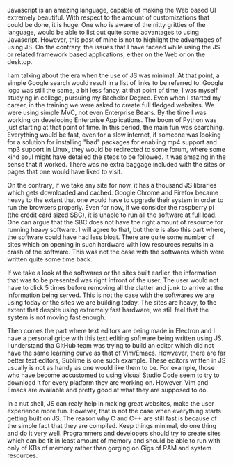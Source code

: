 Javascript is an amazing language, capable of making the Web based UI extremely beautiful. With respect to the amount of customizations that could be done, it is huge. One who is aware of the nitty gritties of the language, would be able to list out quite some advantages to using Javascript. However, this post of mine is not to highlight the advantages of using JS. On the contrary, the issues that I have faceed while using the JS or related framework based applications, either on the Web or on the desktop.

I am talking about the era when the use of JS was minimal. At that point, a simple Google search would result in a list of links to be referred to. Google logo was still the same, a bit less fancy. at that point of time, I was myself studying in college, pursuing my Bachelor Degree. Even when I started my career, in the training we were asked to create full fledged websites. We were using simple MVC, not even Enterprise Beans. By the time I was working on developing Enterprise Applications. The boom of Python was just starting at that point of time. In this period, the main fun was searching. Everything would be fast, even for a slow internet, if someone was looking for a solution for installing "bad" packages for enabling mp4 support and mp3 support in Linux, they would be redirected to some forum, where some kind soul might have detailed the steps to be followed. It was amazing in the sense that it worked. There was no extra baggage included with the sites or pages that one would have liked to visit.

On the contrary, if we take any site for now, it has a thousand JS libraries which gets downloaded and cached. Google Chrome and Firefox became heavy to the extent that one would have to upgrade their system in order to run the browsers properly. Even for now, if we consider the raspberry pi (the credit card sized SBC), it is unable to run all the software at full load. One can argue that the SBC does not have the right amount of resource for running heavy software. I will agree to that, but there is also this part where, the software could have had less bloat. There are quite some number of sites which on opening in such hardware with low resources results in a crash of the software. This was not the case with the softwares which were written quite some time back.

If we take a look at the softwares or the sites built earlier, the information that was to be presented was right infront of the user. The user would not have to click 5 times before removing all the clatter and junk to arrive at the information being served. This is not the case with the softwares we are using today or the sites we are building today. The sites are heavy, to the extent that despite using extremely fast hardware, we still feel that the system is not moving fast enough. 

Then comes the part where text editors are being made in Electron and I have a personal gripe with this text editing software being written using JS. I understand tha GitHub team was trying to build an editor which did not have the same learning curve as that of Vim/Emacs. Howvever, there are far better text editors, Sublime is one such example. These editors written in JS usually is not as handy as one would like them to be. For example, those who have become accustomed to using Visual Studio Code seem to try to download it for every platform they are working on. However, Vim and Emacs are available and pretty good at what they are supposed to do.

In a nut shell, JS can realy help in making great websites, make the user experience more fun. However, that is not the case when everything starts getting built on JS. The reason why C and C++ are still fast is because of the simple fact that they are compiled. Keep things minimal, do one thing and do it very well. Programmers and developers should try to create sites which can be fit in least amount of memory and should be able to run with only of KBs of memory rather than gorging on Gigs of RAM and system resources.